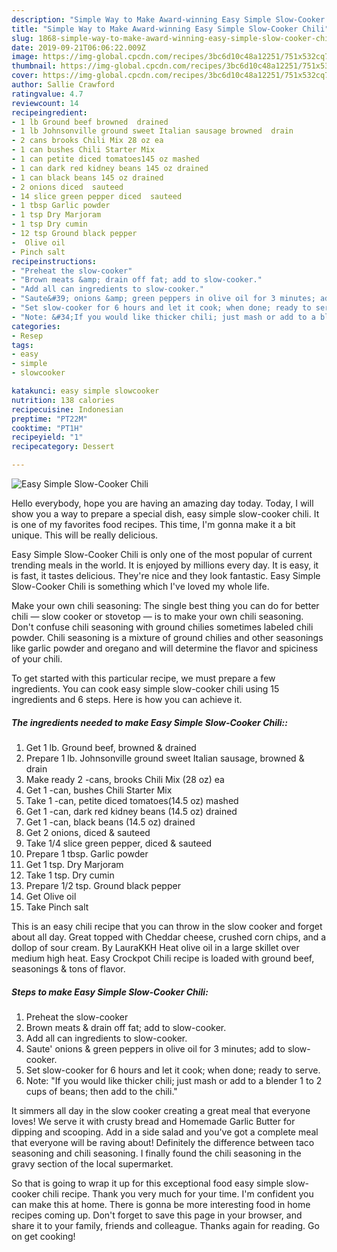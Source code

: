 ```yaml
---
description: "Simple Way to Make Award-winning Easy Simple Slow-Cooker Chili"
title: "Simple Way to Make Award-winning Easy Simple Slow-Cooker Chili"
slug: 1868-simple-way-to-make-award-winning-easy-simple-slow-cooker-chili
date: 2019-09-21T06:06:22.009Z
image: https://img-global.cpcdn.com/recipes/3bc6d10c48a12251/751x532cq70/easy-simple-slow-cooker-chili-recipe-main-photo.jpg
thumbnail: https://img-global.cpcdn.com/recipes/3bc6d10c48a12251/751x532cq70/easy-simple-slow-cooker-chili-recipe-main-photo.jpg
cover: https://img-global.cpcdn.com/recipes/3bc6d10c48a12251/751x532cq70/easy-simple-slow-cooker-chili-recipe-main-photo.jpg
author: Sallie Crawford
ratingvalue: 4.7
reviewcount: 14
recipeingredient:
- 1 lb Ground beef browned  drained
- 1 lb Johnsonville ground sweet Italian sausage browned  drain
- 2 cans brooks Chili Mix 28 oz ea
- 1 can bushes Chili Starter Mix
- 1 can petite diced tomatoes145 oz mashed
- 1 can dark red kidney beans 145 oz drained
- 1 can black beans 145 oz drained
- 2 onions diced  sauteed
- 14 slice green pepper diced  sauteed
- 1 tbsp Garlic powder
- 1 tsp Dry Marjoram
- 1 tsp Dry cumin
- 12 tsp Ground black pepper
-  Olive oil
- Pinch salt
recipeinstructions:
- "Preheat the slow-cooker"
- "Brown meats &amp; drain off fat; add to slow-cooker."
- "Add all can ingredients to slow-cooker."
- "Saute&#39; onions &amp; green peppers in olive oil for 3 minutes; add to slow-cooker."
- "Set slow-cooker for 6 hours and let it cook; when done; ready to serve."
- "Note: &#34;If you would like thicker chili; just mash or add to a blender 1 to 2 cups of beans; then add to the chili.&#34;"
categories:
- Resep
tags:
- easy
- simple
- slowcooker

katakunci: easy simple slowcooker
nutrition: 138 calories
recipecuisine: Indonesian
preptime: "PT22M"
cooktime: "PT1H"
recipeyield: "1"
recipecategory: Dessert

---
```



![Easy Simple Slow-Cooker Chili](https://img-global.cpcdn.com/recipes/3bc6d10c48a12251/751x532cq70/easy-simple-slow-cooker-chili-recipe-main-photo.jpg)

Hello everybody, hope you are having an amazing day today. Today, I will show you a way to prepare a special dish, easy simple slow-cooker chili. It is one of my favorites food recipes. This time, I'm gonna make it a bit unique. This will be really delicious.

Easy Simple Slow-Cooker Chili is only one of the most popular of current trending meals in the world. It is enjoyed by millions every day. It is easy, it is fast, it tastes delicious. They're nice and they look fantastic. Easy Simple Slow-Cooker Chili is something which I've loved my whole life.

Make your own chili seasoning: The single best thing you can do for better chili — slow cooker or stovetop — is to make your own chili seasoning. Don&#39;t confuse chili seasoning with ground chilies sometimes labeled chili powder. Chili seasoning is a mixture of ground chilies and other seasonings like garlic powder and oregano and will determine the flavor and spiciness of your chili.


To get started with this particular recipe, we must prepare a few ingredients. You can cook easy simple slow-cooker chili using 15 ingredients and 6 steps. Here is how you can achieve it.

##### The ingredients needed to make Easy Simple Slow-Cooker Chili::

1. Get 1 lb. Ground beef, browned &amp; drained
1. Prepare 1 lb. Johnsonville ground sweet Italian sausage, browned &amp; drain
1. Make ready 2 -cans, brooks Chili Mix (28 oz) ea
1. Get 1 -can, bushes Chili Starter Mix
1. Take 1 -can, petite diced tomatoes(14.5 oz) mashed
1. Get 1 -can, dark red kidney beans (14.5 oz) drained
1. Get 1 -can, black beans (14.5 oz) drained
1. Get 2 onions, diced &amp; sauteed
1. Take 1/4 slice green pepper, diced &amp; sauteed
1. Prepare 1 tbsp. Garlic powder
1. Get 1 tsp. Dry Marjoram
1. Take 1 tsp. Dry cumin
1. Prepare 1/2 tsp. Ground black pepper
1. Get  Olive oil
1. Take Pinch salt


This is an easy chili recipe that you can throw in the slow cooker and forget about all day. Great topped with Cheddar cheese, crushed corn chips, and a dollop of sour cream. By LauraKKH Heat olive oil in a large skillet over medium high heat. Easy Crockpot Chili recipe is loaded with ground beef, seasonings &amp; tons of flavor. 

##### Steps to make Easy Simple Slow-Cooker Chili:

1. Preheat the slow-cooker
1. Brown meats &amp; drain off fat; add to slow-cooker.
1. Add all can ingredients to slow-cooker.
1. Saute&#39; onions &amp; green peppers in olive oil for 3 minutes; add to slow-cooker.
1. Set slow-cooker for 6 hours and let it cook; when done; ready to serve.
1. Note: &#34;If you would like thicker chili; just mash or add to a blender 1 to 2 cups of beans; then add to the chili.&#34;


It simmers all day in the slow cooker creating a great meal that everyone loves! We serve it with crusty bread and Homemade Garlic Butter for dipping and scooping. Add in a side salad and you&#39;ve got a complete meal that everyone will be raving about! Definitely the difference between taco seasoning and chili seasoning. I finally found the chili seasoning in the gravy section of the local supermarket. 

So that is going to wrap it up for this exceptional food easy simple slow-cooker chili recipe. Thank you very much for your time. I'm confident you can make this at home. There is gonna be more interesting food in home recipes coming up. Don't forget to save this page in your browser, and share it to your family, friends and colleague. Thanks again for reading. Go on get cooking!
